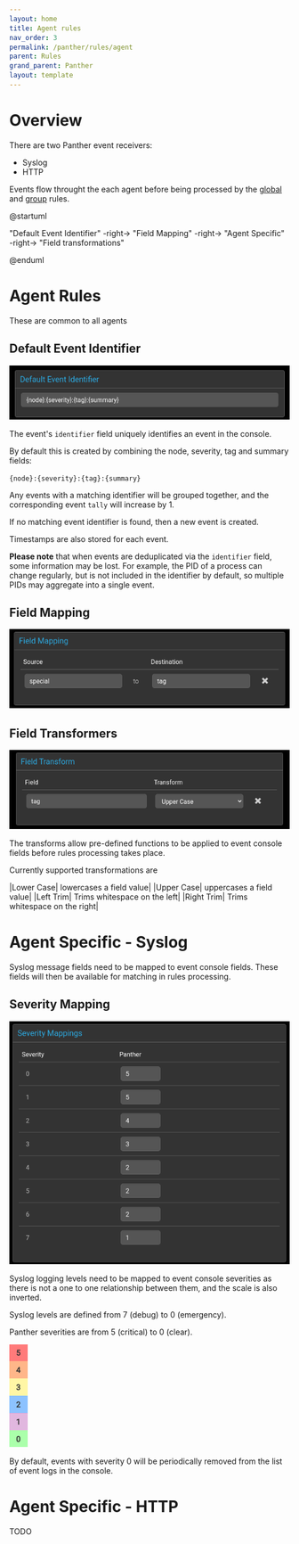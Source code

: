 ```yaml
---
layout: home
title: Agent rules
nav_order: 3
permalink: /panther/rules/agent
parent: Rules
grand_parent: Panther
layout: template
---
```


# Overview

There are two Panther event receivers:
 - Syslog
 - HTTP

Events flow throught the each agent before being processed by the [global](../rules/global.md) and [group](../rules/group.md) rules.

@startuml

"Default Event Identifier" -right-> "Field Mapping"
-right-> "Agent Specific"
-right-> "Field transformations"

@enduml

# Agent Rules

These are common to all agents

## Default Event Identifier

  ![Default identifier](./media/AgentIdentifier.png)

The event's `identifier` field uniquely identifies an event in the console.

By default this is created by combining the node, severity, tag and summary fields: 

  `{node}:{severity}:{tag}:{summary}`

Any events with a matching identifier will be grouped together, and
the corresponding event `tally` will increase by 1.

If no matching event identifier is found, then a new event is created.

Timestamps are also stored for each event.

**Please note** that when events are deduplicated via the `identifier` field, some information may be lost. 
For example, the PID of a process can change regularly, but is not included in the identifier by default, so multiple PIDs may aggregate into a single event.

## Field Mapping

![Field Mapping](./media/AgentMapping.png)

## Field Transformers

![Field transforming](./media/AgentTransform.png)

The transforms allow pre-defined functions to be applied to event
console fields before rules processing takes place.

Currently supported transformations are

|Lower Case| lowercases a field value|
|Upper Case| uppercases a field value|
|Left Trim| Trims whitespace on the left|
|Right Trim| Trims whitespace on the right|

# Agent Specific - Syslog

Syslog message fields need to be mapped to event console fields. These fields
will then be available for matching in rules processing.


## Severity Mapping

![Severity Mappings](./media/SyslogSeverity.png)

Syslog logging levels need to be mapped to event console severities as
there is not a one to one relationship between them, and the scale is
also inverted.

Syslog levels are defined from 7 (debug) to 0 (emergency).

Panther severities are from 5 (critical) to 0 (clear).

![Panther severity colours](./media/severities.png)

By default, events with severity 0 will be periodically removed from the list of
event logs in the console.

# Agent Specific - HTTP
TODO
